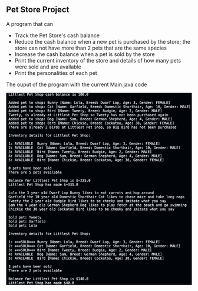 ## Pet Store Project

A program that can

- Track the Pet Store's cash balance
- Reduce the cash balance when a new pet is purchased by the store; the store can not have more than 2 pets that are the same species
- Increase the cash balance when a pet is sold by the store
- Print the current inventory of the store and details of how many pets were sold and are available
- Print the personalities of each pet

The ouput of the program with the current Main.java code

![Main.java output](Output.jpeg)